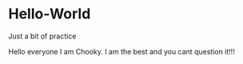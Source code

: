 # Hello-World
Just a bit of practice



Hello everyone I am Chooky. I am the best and you cant question it!!!
